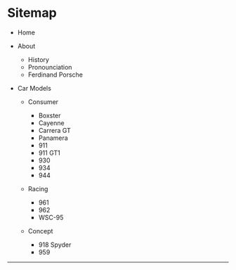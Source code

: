 # Sitemap

- Home
 
- About
	- History
	- Pronounciation
	- Ferdinand Porsche
	
- Car Models
 
	- Consumer
		- Boxster
		- Cayenne
		- Carrera GT
		- Panamera
		- 911
		- 911 GT1
		- 930
		- 934
		- 944
		
	- Racing
		- 961
		- 962
		- WSC-95
		
	- Concept
		- 918 Spyder
		- 959
		
---